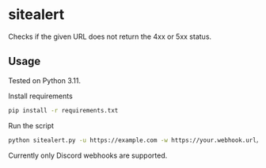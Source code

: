 # sitealert

Checks if the given URL does not return the 4xx or 5xx status.

## Usage

Tested on Python 3.11.

Install requirements
```bash
pip install -r requirements.txt
```

Run the script
```bash
python sitealert.py -u https://example.com -w https://your.webhook.url/here
```

Currently only Discord webhooks are supported.
